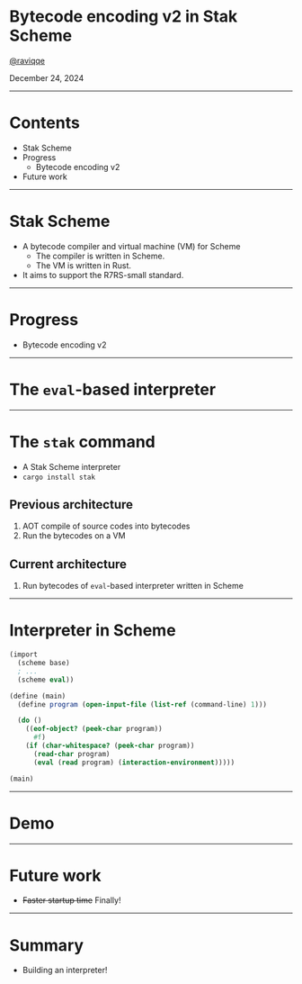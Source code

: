 # Bytecode encoding v2 in Stak Scheme

[@raviqqe](https://github.com/raviqqe)

December 24, 2024

---

# Contents

- Stak Scheme
- Progress
  - Bytecode encoding v2
- Future work

---

# Stak Scheme

- A bytecode compiler and virtual machine (VM) for Scheme
  - The compiler is written in Scheme.
  - The VM is written in Rust.
- It aims to support the R7RS-small standard.

---

# Progress

- Bytecode encoding v2

---

# The `eval`-based interpreter

---

# The `stak` command

- A Stak Scheme interpreter
- `cargo install stak`

## Previous architecture

1. AOT compile of source codes into bytecodes
1. Run the bytecodes on a VM

## Current architecture

1. Run bytecodes of `eval`-based interpreter written in Scheme

---

# Interpreter in Scheme

```scheme
(import
  (scheme base)
  ; ...
  (scheme eval))

(define (main)
  (define program (open-input-file (list-ref (command-line) 1)))

  (do ()
    ((eof-object? (peek-char program))
      #f)
    (if (char-whitespace? (peek-char program))
      (read-char program)
      (eval (read program) (interaction-environment)))))

(main)
```

---

# Demo

---

# Future work

- ~~Faster startup time~~ Finally!

---

# Summary

- Building an interpreter!
